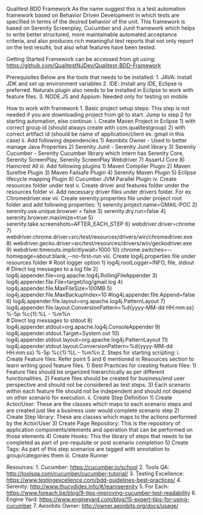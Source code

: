 Qualitest BDD Framework
	As the name suggest this is a test automation framework based on Behavior Driven Development in which tests are specified in terms of the desired behavior of the unit. This framework is based on Serenity Screenplay, Cucumber and Junit framework which helps to write better structured, more maintainable automated acceptance criteria, and also produces rich meaningful test reports that not only report on the test results, but also what features have been tested. 

Getting Started
	Framework can be accessed from git using: https://github.com/QualitestNJDev/Qualitest-BDD-Framework

Prerequisites
	Below are the tools that needs to be installed:
	1. JAVA: Install JDK and set up environment variables
	2. IDE: Install any IDE, Eclipse is preferred. Naturals plugin also needs to be installed in Eclipse to work with feature files.
	3. NODE.JS and Appium: Needed only for testing on mobile

How to work with framework
	1. Basic project setup steps:
		This step is not needed if you are downloading project from git to start. Jump to step 2 for starting automation, else continue:
		i. Create Maven Project in Eclipse
			1) with correct group id (should always create with com.qualitestgroup)
			2) with correct artifact id (should be name of application/client ex. gmail in this case)
		ii. Add following dependencies
			1) Aeonbits Owner - Used to better manage Java Properties
			2) Serenity Junit - Serenity Junit library
			3) Serenity Cucumber - Serenity Cucumber library which intern has Serenity Core, Serenity ScreenPlay, Serenity ScreenPlay Webdriver
			7) AssertJ Core
			8) Hamcrest All
		iii. Add following plugins
			1) Maven Compiler Plugin
			2) Maven Surefire Plugin
			3) Maven Failsafe Plugin
			4) Serenity Maven Plugin
			5) Eclipse lifecycle mapping Plugin
			6) Cucumber JVM Parallel Plugin
		iv. Create resources folder under test
		v. Create driver and features folder under the resources folder
		vi. Add necessary driver files under drivers folder. For ex. Chromedriver.exe
		vii. Create serenity.properties file under project root folder and add following properties:
			1) serenity.project.name=GMAIL-POC
			2) serenity.use.unique.browser = false
			3) serenity.dry.run=false
			4) serenity.browser.maximize=true
			5) serenity.take.screenshots=AFTER_EACH_STEP
			6) webdriver.driver=chrome
			7) webdriver.chrome.driver=src/test/resources/drivers/win/chromedriver.exe
			8) webdriver.gecko.driver=src/test/resources/drivers/win/geckodriver.exe
			9) webdriver.timeouts.implicitlywait=1000
			10) chrome.switches=--homepage=about:blank,--no-first-run
		viii. Create log4j.properties file under resources folder
			# Root logger option
			1) log4j.rootLogger=INFO, file, stdout
			# Direct log messages to a log file
			2) log4j.appender.file=org.apache.log4j.RollingFileAppender
			3) log4j.appender.file.File=target/log/gmail.log
			4) log4j.appender.file.MaxFileSize=100MB
			5) log4j.appender.file.MaxBackupIndex=10
			#log4j.appender.file.Append=false
			6) log4j.appender.file.layout=org.apache.log4j.PatternLayout
			7) log4j.appender.file.layout.ConversionPattern=%d{yyyy-MM-dd HH:mm:ss} %-5p %c{1}:%L - %m%n			
			# Direct log messages to stdout
			8) log4j.appender.stdout=org.apache.log4j.ConsoleAppender
			9) log4j.appender.stdout.Target=System.out
			10) log4j.appender.stdout.layout=org.apache.log4j.PatternLayout
			11) log4j.appender.stdout.layout.ConversionPattern=%d{yyyy-MM-dd HH:mm:ss} %-5p %c{1}:%L - %m%n
	2. Steps for starting scripting:
		i. Create Feature files:
			Refer point 5 and 6 mentioned in Resources section to learn writing good feature files.
			1) Best Practices for creating feature files: 
				1) Feature files should be organized hierarchically as per different functionalities.
				2) Feature files should be created for business/end user perspective and should not be considered as test steps.
				3) Each scenario within each feature file should not be independent and should not depend on other scenario for execution.
		ii. Create Step Definition
			1) Create Actor/User: These are the classes which maps to each scenario steps and are created just like a business user would complete scenario step
			2) Create Step library: These are classes which maps to the actions performed by the Actor/User
			3) Create Page Repository: This is the repository of application components/elements and operation that can be performed on those elements
			4) Create Hooks: This the library of steps that needs to be completed as part of pre-requisite or post scenario completion
			5) Create Tags: As part of this step scenarios are tagged with annotation to group/categories them
		iii. Create Runner

Resources:
	1. Cucumber: https://cucumber.io/school
	2. Tools QA: http://toolsqa.com/cucumber/cucumber-tutorial/
	3. Testing Excellence: https://www.testingexcellence.com/bdd-guidelines-best-practices/
	4. Serenity: http://www.thucydides.info/#/learnserenity
	5. For Each: https://www.foreach.be/blog/9-tips-improving-cucumber-test-readability
	6. Engine Yard: https://www.engineyard.com/blog/15-expert-tips-for-using-cucumber
	7. Aeonbits Owner: http://owner.aeonbits.org/docs/usage/
